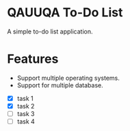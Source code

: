 # QAUUQA To-Do List
A simple to-do list application.
# Features
* Support multiple operating systems.
* Support for multiple database.

- [x] task 1
- [x] task 2
- [ ] task 3
- [ ] task 4
